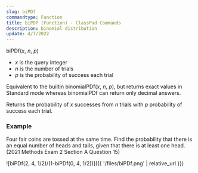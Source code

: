 ```yaml
---
slug: biPDf
commandtype: Function
title: biPDf (Function) - ClassPad Commands
description: binomial distribution
update: 4/7/2022
---
```


biPDf(*x*, *n*, *p*)
- *x* is the query integer
- *n* is the number of trials
- *p* is the probability of success each trial

Equivalent to the builtin binomialPDf(*x*, *n*, *p*), but returns exact values in Standard mode whereas binomialPDf can return only decimal answers.

Returns the probability of *x* successes from *n* trials with *p* probability of success each trial.

### Example

Four fair coins are tossed at the same time. Find the probability that there is an equal number of heads and tails, given that there is at least one head. (2021 Methods Exam 2 Section A Question 15)

![biPDf(2, 4, 1/2)/(1-biPDf(0, 4, 1/2))]({{ '/files/biPDf.png' | relative_url }})